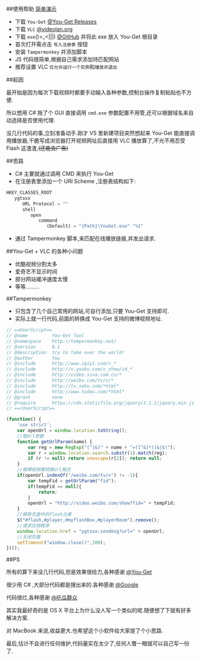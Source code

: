 
##使用帮助  [简单演示](http://www.bilibili.com/video/av7997075/)
* 下载 `You-Get` [@You-Get Releases](https://github.com/soimort/you-get/releases)
* 下载 `VLC` [@videolan.org](http://www.videolan.org/)
* 下载 `exe`()>_<|||) [@GitHub](https://github.com/xiaocsl/You-Get-Tool/releases) 并将此 exe 放入 You-Get 根目录
* 首次打开需点击 `写入注册表` 按钮
* 安装 `Tampermonkey` 并添加脚本
* JS 代码很简单,根据自己需求添加待匹配网站
* 推荐设置 VLC `仅允许运行一个实例`和`播放并退出`

##起因

最开始是因为每次下载视频时都要手动输入各种参数,控制台操作复制粘贴也不方便.

所以想用 C# 拖了个 GUI 直接调用 `cmd.exe` 参数配置不用管,还可以根据域名来自动选择是否使用代理.

没几行代码的事,立刻准备动手.刚才 VS 里新建项目突然想起来 You-Get 能直接调用播放器,干脆写成浏览器打开视频网址后直接用 VLC 播放算了,不光不用忍受 Flash 这渣渣,~~(还能去广告)~~

##思路
* C# 主要就通过调用 CMD 来执行 You-Get 
* 在注册表里添加一个 URI Scheme ,注册表结构如下:
```javascript
HKEY_CLASSES_ROOT
   ygtxxx
      URL Protocol = ""
      shell
         open
            command
               (Default) = "{Path}\YouGet.exe" "%1"
```
* 通过 Tampermonkey 脚本,来匹配在线播放链接,并发出请求.

##You-Get + VLC 的各种小问题
* 优酷视频分割太多
* 爱奇艺不显示时间
* 部分网站缓冲速度太慢
* 等等.........


##Tampermonkey 

* 只包含了几个自己常用的网站,可自行添加,只要 You-Get 支持即可.
* 实际上就一行代码,前面的转换成 You-Get 支持的微博视频地址.

```javascript
// ==UserScript==
// @name         You-Get Tool
// @namespace    http://tampermonkey.net/
// @version      0.1
// @description  try to take over the world!
// @author       You
// @include      http://www.iqiyi.com/v_*
// @include      http://v.youku.com/v_show/id_*
// @include      http://video.sina.com.cn/*
// @include      http://weibo.com/tv/v/*
// @include      http://tv.sohu.com/*html*
// @include      http://www.tudou.com/*html*
// @grant        none
// @require      https://cdn.staticfile.org/jquery/3.1.1/jquery.min.js
// ==/UserScript==

(function() {
    'use strict';
    var openUrl = window.location.toString();
    //取Url参数
    function getUrlParam(name) {
        var reg = new RegExp("(^|&)" + name + "=([^&]*)(&|$)");
        var r = window.location.search.substr(1).match(reg);
        if (r != null) return unescape(r[2]); return null;
    }
    //微博视频需转换Url格式
    if(openUrl.indexOf("/weibo.com/tv/v") != -1){
        var tempFid = getUrlParam("fid");
        if(tempFid == null){
            return;
        }
        openUrl = "http://video.weibo.com/show?fid=" + tempFid;
    }
    //移除页面中的flash元素
    $("#flash,#player,#myflashBox,#playerRoom").remove();
    //请求应用程序
    window.location.href = "ygtxxx:sendmsg?url=" + openUrl;
    //关闭页面
    setTimeout("window.close()",100);
})();
```

##PS 

所有的算下来没几行代码,但是效果很给力,各种感谢  [@You-Get](https://you-get.org/) 

很少用 C# ,大部分代码都是搜出来的.各种感谢 [@Google](https://www.google.com/) 

代码很烂,各种感谢 [@吃瓜群众](#) 

其实我最好奇的是 OS X 平台上为什么没人写一个类似的呢.随便想了下就有好多解决方案.

对 MacBook 来说,收益更大.也希望这个小软件给大家提了个小思路.

最后,估计不会进行任何维护,代码量实在太少了,任何人瞥一眼就可以自己写一份了.